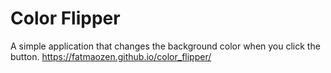 # Color Flipper
A simple application that changes the background color when you click the button.
https://fatmaozen.github.io/color_flipper/

